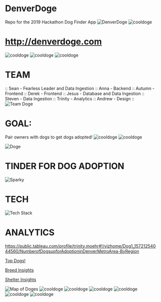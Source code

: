 # DenverDoge
Repo for the 2019 Hackathon Dog Finder App
![DenverDoge](https://i.imgur.com/wQljxLc.jpg)
![cooldoge](https://i.imgur.com/HB9LR5C.gif)
# http://denverdoge.com 
![cooldoge](https://i.imgur.com/HB9LR5C.gif) ![cooldoge](https://i.imgur.com/HB9LR5C.gif) ![cooldoge](https://i.imgur.com/HB9LR5C.gif)



# TEAM
:: Sean - Fearless Leader and Data Ingestion ::
Anna - Backend :: 
Autumn - Frontend ::
Derek - Frontend ::
Jesus - Database and Data Ingestion :: 
Steven - Data Ingestion ::
Trinity - Analytics ::
Andrew - Design ::
![Team Doge](https://i.imgur.com/nv3j8pr.jpg)


# GOAL: 
Pair owners with dogs to get dogs adopted!
![cooldoge](https://i.imgur.com/HB9LR5C.gif)
![cooldoge](https://i.imgur.com/HB9LR5C.gif)

![Doge](https://i.imgur.com/KHnMLFk.jpg)


# TINDER FOR DOG ADOPTION
![Sparky](https://i.imgur.com/ci9SHIu.jpg)

# TECH
![Tech Stack](https://i.imgur.com/tZvEAVu.png)

# ANALYTICS
https://public.tableau.com/profile/trinity.moehr#!/vizhome/Dog1_15721254044560/NumberofDogsupforAdoptioninDenverMetroArea-ByRegion

[Top Dogs!](https://public.tableau.com/profile/trinity.moehr#!/vizhome/Dog1_15721254044560/TopDogs)

[Breed Insights](https://public.tableau.com/profile/trinity.moehr#!/vizhome/Dog1_15721254044560/BreedInsights)

[Shelter Insights](https://public.tableau.com/profile/trinity.moehr#!/vizhome/Dog1_15721254044560/ShelterInsights)

![Map of Doges](https://i.imgur.com/OfiD051.png)
![cooldoge](https://i.imgur.com/HB9LR5C.gif)
![cooldoge](https://i.imgur.com/HB9LR5C.gif)
![cooldoge](https://i.imgur.com/HB9LR5C.gif)
![cooldoge](https://i.imgur.com/HB9LR5C.gif)
![cooldoge](https://i.imgur.com/HB9LR5C.gif)
![cooldoge](https://i.imgur.com/HB9LR5C.gif)

